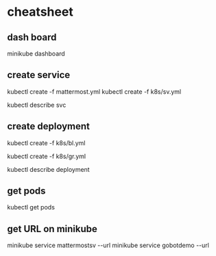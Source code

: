 # cheatsheet

## dash board
minikube dashboard

## create service
kubectl create -f mattermost.yml
kubectl create -f k8s/sv.yml

kubectl describe svc

## create deployment
kubectl create -f k8s/bl.yml 

kubectl create -f k8s/gr.yml 

kubectl describe deployment

## get pods
kubectl get pods

## get URL on minikube
minikube service mattermostsv --url
minikube service gobotdemo --url
